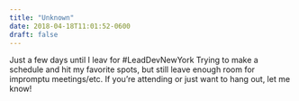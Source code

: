```yaml
---
title: "Unknown"
date: 2018-04-18T11:01:52-0600
draft: false
---
```


Just a few days until I leav for #LeadDevNewYork Trying to make a schedule and hit my favorite spots, but still leave enough room for impromptu meetings/etc. If you’re attending or just want to hang out, let me know!
